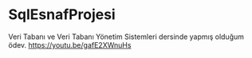# SqlEsnafProjesi
Veri Tabanı ve Veri Tabanı Yönetim Sistemleri dersinde yapmış olduğum ödev.
https://youtu.be/gafE2XWnuHs
